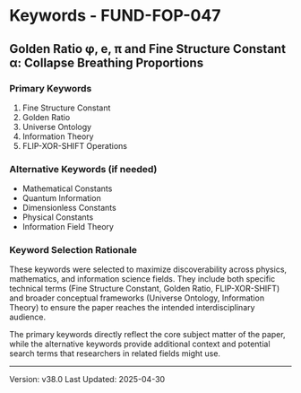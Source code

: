 # Keywords - FUND-FOP-047

## Golden Ratio φ, e, π and Fine Structure Constant α: Collapse Breathing Proportions

### Primary Keywords

1. Fine Structure Constant
2. Golden Ratio
3. Universe Ontology
4. Information Theory
5. FLIP-XOR-SHIFT Operations

### Alternative Keywords (if needed)

- Mathematical Constants
- Quantum Information
- Dimensionless Constants
- Physical Constants
- Information Field Theory

### Keyword Selection Rationale

These keywords were selected to maximize discoverability across physics, mathematics, and information science fields. They include both specific technical terms (Fine Structure Constant, Golden Ratio, FLIP-XOR-SHIFT) and broader conceptual frameworks (Universe Ontology, Information Theory) to ensure the paper reaches the intended interdisciplinary audience.

The primary keywords directly reflect the core subject matter of the paper, while the alternative keywords provide additional context and potential search terms that researchers in related fields might use.

---

Version: v38.0
Last Updated: 2025-04-30 